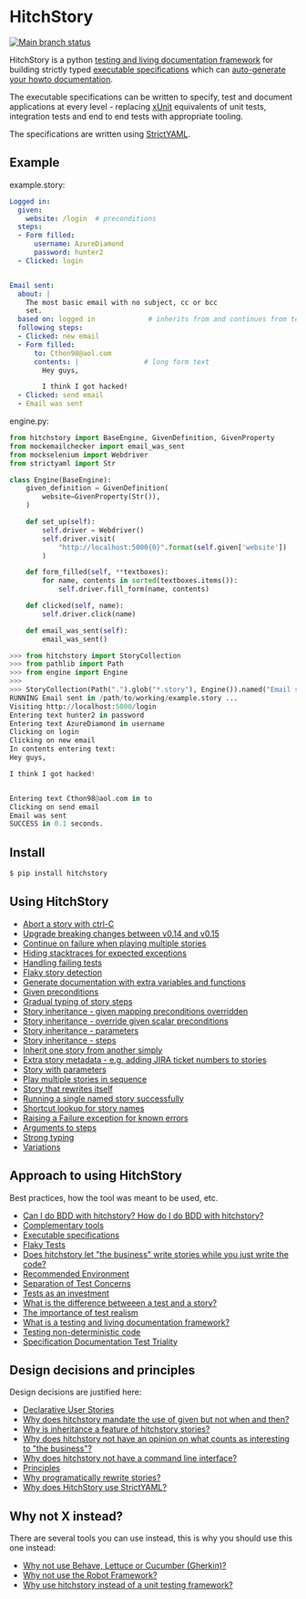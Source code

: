 # HitchStory

[![Main branch status](https://github.com/hitchdev/hitchstory/actions/workflows/regression.yml/badge.svg)](https://github.com/hitchdev/hitchstory/actions/workflows/regression.yml)

HitchStory is a python 
[testing and living documentation framework](approach/testing-and-living-documentation) for building strictly typed [executable specifications](approach/executable-specifications) which can [auto-generate your howto documentation](approach/triality).

The executable specifications can be written to specify, test and document applications at every level - replacing [xUnit](https://en.wikipedia.org/wiki/XUnit) equivalents of unit tests, integration tests and end to end tests with appropriate tooling.

The specifications are written using [StrictYAML](why/strictyaml).


## Example







example.story:

```yaml
Logged in:
  given:
    website: /login  # preconditions
  steps:
  - Form filled:
      username: AzureDiamond
      password: hunter2
  - Clicked: login


Email sent:
  about: |
    The most basic email with no subject, cc or bcc
    set.
  based on: logged in             # inherits from and continues from test above
  following steps:
  - Clicked: new email
  - Form filled:
      to: Cthon98@aol.com
      contents: |                # long form text
        Hey guys,

        I think I got hacked!
  - Clicked: send email
  - Email was sent
```
engine.py:

```python
from hitchstory import BaseEngine, GivenDefinition, GivenProperty
from mockemailchecker import email_was_sent
from mockselenium import Webdriver
from strictyaml import Str

class Engine(BaseEngine):
    given_definition = GivenDefinition(
        website=GivenProperty(Str()),
    )

    def set_up(self):
        self.driver = Webdriver()
        self.driver.visit(
            "http://localhost:5000{0}".format(self.given['website'])
        )

    def form_filled(self, **textboxes):
        for name, contents in sorted(textboxes.items()):
            self.driver.fill_form(name, contents)

    def clicked(self, name):
        self.driver.click(name)

    def email_was_sent(self):
        email_was_sent()
```






```python
>>> from hitchstory import StoryCollection
>>> from pathlib import Path
>>> from engine import Engine
>>> 
>>> StoryCollection(Path(".").glob("*.story"), Engine()).named("Email sent").play()
RUNNING Email sent in /path/to/working/example.story ...
Visiting http://localhost:5000/login
Entering text hunter2 in password
Entering text AzureDiamond in username
Clicking on login
Clicking on new email
In contents entering text:
Hey guys,

I think I got hacked!


Entering text Cthon98@aol.com in to
Clicking on send email
Email was sent
SUCCESS in 0.1 seconds.
```








## Install

```bash
$ pip install hitchstory
```

## Using HitchStory

- [Abort a story with ctrl-C](https://hitchdev.com/hitchstory/using/aborting)
- [Upgrade breaking changes between v0.14 and v0.15](https://hitchdev.com/hitchstory/using/breaking-changes-between-v014-and-v015)
- [Continue on failure when playing multiple stories](https://hitchdev.com/hitchstory/using/continue-on-failure)
- [Hiding stacktraces for expected exceptions](https://hitchdev.com/hitchstory/using/expected-exceptions)
- [Handling failing tests](https://hitchdev.com/hitchstory/using/failing-tests)
- [Flaky story detection](https://hitchdev.com/hitchstory/using/flaky-story-detection)
- [Generate documentation with extra variables and functions](https://hitchdev.com/hitchstory/using/generate-documentation)
- [Given preconditions](https://hitchdev.com/hitchstory/using/given)
- [Gradual typing of story steps](https://hitchdev.com/hitchstory/using/gradual-typing)
- [Story inheritance - given mapping preconditions overridden](https://hitchdev.com/hitchstory/using/inheritance-override-given-mapping)
- [Story inheritance - override given scalar preconditions](https://hitchdev.com/hitchstory/using/inheritance-override-given-scalar)
- [Story inheritance - parameters](https://hitchdev.com/hitchstory/using/inheritance-parameters)
- [Story inheritance - steps](https://hitchdev.com/hitchstory/using/inheritance-steps)
- [Inherit one story from another simply](https://hitchdev.com/hitchstory/using/inheritance)
- [Extra story metadata - e.g. adding JIRA ticket numbers to stories](https://hitchdev.com/hitchstory/using/metadata)
- [Story with parameters](https://hitchdev.com/hitchstory/using/parameterized-stories)
- [Play multiple stories in sequence](https://hitchdev.com/hitchstory/using/play-multiple-stories)
- [Story that rewrites itself](https://hitchdev.com/hitchstory/using/rewrite-story)
- [Running a single named story successfully](https://hitchdev.com/hitchstory/using/run-single-named-story)
- [Shortcut lookup for story names](https://hitchdev.com/hitchstory/using/shortcut-lookup)
- [Raising a Failure exception for known errors](https://hitchdev.com/hitchstory/using/special-failure-exception)
- [Arguments to steps](https://hitchdev.com/hitchstory/using/steps-and-step-arguments)
- [Strong typing](https://hitchdev.com/hitchstory/using/strong-typing)
- [Variations](https://hitchdev.com/hitchstory/using/variations)


## Approach to using HitchStory

Best practices, how the tool was meant to be used, etc.

- [Can I do BDD with hitchstory? How do I do BDD with hitchstory?](https://hitchdev.com/hitchstory/approach/bdd)
- [Complementary tools](https://hitchdev.com/hitchstory/approach/complementary-tools)
- [Executable specifications](https://hitchdev.com/hitchstory/approach/executable-specifications)
- [Flaky Tests](https://hitchdev.com/hitchstory/approach/flaky-tests)
- [Does hitchstory let "the business" write stories while you just write the code?](https://hitchdev.com/hitchstory/approach/human-writable)
- [Recommended Environment](https://hitchdev.com/hitchstory/approach/recommended-environment)
- [Separation of Test Concerns](https://hitchdev.com/hitchstory/approach/separation-of-test-concerns)
- [Tests as an investment](https://hitchdev.com/hitchstory/approach/test-investment)
- [What is the difference betweeen a test and a story?](https://hitchdev.com/hitchstory/approach/test-or-story)
- [The importance of test realism](https://hitchdev.com/hitchstory/approach/test-realism)
- [What is a testing and living documentation framework?](https://hitchdev.com/hitchstory/approach/testing-and-living-documentation)
- [Testing non-deterministic code](https://hitchdev.com/hitchstory/approach/testing-nondeterministic-code)
- [Specification Documentation Test Triality](https://hitchdev.com/hitchstory/approach/triality)


## Design decisions and principles

Design decisions are justified here:

- [Declarative User Stories](https://hitchdev.com/hitchstory/why/declarative)
- [Why does hitchstory mandate the use of given but not when and then?](https://hitchdev.com/hitchstory/why/given-when-then)
- [Why is inheritance a feature of hitchstory stories?](https://hitchdev.com/hitchstory/why/inheritance)
- [Why does hitchstory not have an opinion on what counts as interesting to "the business"?](https://hitchdev.com/hitchstory/why/interesting-to-the-business)
- [Why does hitchstory not have a command line interface?](https://hitchdev.com/hitchstory/why/no-cli)
- [Principles](https://hitchdev.com/hitchstory/why/principles)
- [Why programatically rewrite stories?](https://hitchdev.com/hitchstory/why/rewrite)
- [Why does HitchStory use StrictYAML?](https://hitchdev.com/hitchstory/why/strictyaml)


## Why not X instead?

There are several tools you can use instead, this is why you should use this one instead:

- [Why not use Behave, Lettuce or Cucumber (Gherkin)?](https://hitchdev.com/hitchstory/why-not/gherkin)
- [Why not use the Robot Framework?](https://hitchdev.com/hitchstory/why-not/robot)
- [Why use hitchstory instead of a unit testing framework?](https://hitchdev.com/hitchstory/why-not/unit-test)

